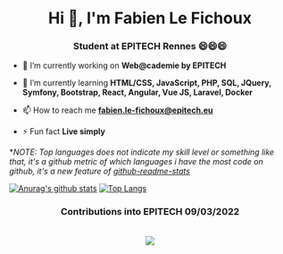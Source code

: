 <h1 align="center">Hi 👋, I'm Fabien Le Fichoux</h1>
<h3 align="center">Student at EPITECH Rennes 😄😄😄</h3>

- 🔭 I’m currently working on **Web@cademie by EPITECH**

- 🌱 I’m currently learning **HTML/CSS, JavaScript, PHP, SQL, JQuery, Symfony, Bootstrap, React, Angular, Vue JS, Laravel, Docker**

- 📫 How to reach me **fabien.le-fichoux@epitech.eu**

- ⚡ Fun fact **Live simply**

**NOTE: Top languages does not indicate my skill level or something like that, it's a github metric of which languages i have the most code on github, it's a new feature of [github-readme-stats](https://github.com/anuraghazra/github-readme-stats)*

<!---
Mooliinex/Mooliinex is a ✨ special ✨ repository because its `README.md` (this file) appears on your GitHub profile.
You can click the Preview link to take a look at your changes.

- 🔭 I’m currently working on ...
- 🌱 I’m currently learning ...
- 👯 I’m looking to collaborate on ...
- 🤔 I’m looking for help with ...
- 💬 Ask me about ...
- 📫 How to reach me: ...
- 😄 Pronouns: ...
- ⚡ Fun fact: ...
-->

[![Anurag's github stats](https://github-readme-stats.vercel.app/api?username=mooliinex&layout=compact&theme=radical)](https://github.com/anuraghazra/github-readme-stats)
[![Top Langs](https://github-readme-stats.vercel.app/api/top-langs/?username=mooliinex&layout=compact&theme=radical)](https://github.com/anuraghazra/github-readme-stats)
<h3 align="center">Contributions into EPITECH 09/03/2022</h3>
<div align="center">
	<br>
	<img src="Commit EPITECH/2022-04-21.png" >
	<br>
</div>
